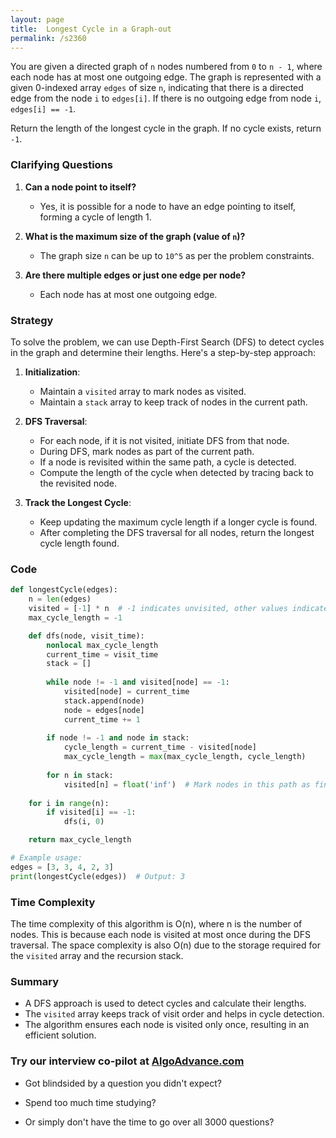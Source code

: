 ```yaml
---
layout: page
title:  Longest Cycle in a Graph-out
permalink: /s2360
---
```


You are given a directed graph of `n` nodes numbered from `0` to `n - 1`, where each node has at most one outgoing edge. The graph is represented with a given 0-indexed array `edges` of size `n`, indicating that there is a directed edge from the node `i` to `edges[i]`. If there is no outgoing edge from node `i`, `edges[i] == -1`.

Return the length of the longest cycle in the graph. If no cycle exists, return `-1`.

### Clarifying Questions

1. **Can a node point to itself?**
   - Yes, it is possible for a node to have an edge pointing to itself, forming a cycle of length 1.
   
2. **What is the maximum size of the graph (value of `n`)?**
   - The graph size `n` can be up to `10^5` as per the problem constraints.

3. **Are there multiple edges or just one edge per node?**
   - Each node has at most one outgoing edge.

### Strategy

To solve the problem, we can use Depth-First Search (DFS) to detect cycles in the graph and determine their lengths. Here's a step-by-step approach:

1. **Initialization**: 
   - Maintain a `visited` array to mark nodes as visited.
   - Maintain a `stack` array to keep track of nodes in the current path.

2. **DFS Traversal**:
   - For each node, if it is not visited, initiate DFS from that node.
   - During DFS, mark nodes as part of the current path.
   - If a node is revisited within the same path, a cycle is detected.
   - Compute the length of the cycle when detected by tracing back to the revisited node.

3. **Track the Longest Cycle**:
   - Keep updating the maximum cycle length if a longer cycle is found.
   - After completing the DFS traversal for all nodes, return the longest cycle length found.

### Code

```python
def longestCycle(edges):
    n = len(edges)
    visited = [-1] * n  # -1 indicates unvisited, other values indicate the visit order/time
    max_cycle_length = -1

    def dfs(node, visit_time):
        nonlocal max_cycle_length
        current_time = visit_time
        stack = []
        
        while node != -1 and visited[node] == -1:
            visited[node] = current_time
            stack.append(node)
            node = edges[node]
            current_time += 1
        
        if node != -1 and node in stack:
            cycle_length = current_time - visited[node]
            max_cycle_length = max(max_cycle_length, cycle_length)
        
        for n in stack:
            visited[n] = float('inf')  # Mark nodes in this path as finished
        
    for i in range(n):
        if visited[i] == -1:
            dfs(i, 0)

    return max_cycle_length

# Example usage:
edges = [3, 3, 4, 2, 3]
print(longestCycle(edges))  # Output: 3
```

### Time Complexity

The time complexity of this algorithm is O(n), where n is the number of nodes. This is because each node is visited at most once during the DFS traversal. The space complexity is also O(n) due to the storage required for the `visited` array and the recursion stack.

### Summary

- A DFS approach is used to detect cycles and calculate their lengths.
- The `visited` array keeps track of visit order and helps in cycle detection.
- The algorithm ensures each node is visited only once, resulting in an efficient solution.


### Try our interview co-pilot at [AlgoAdvance.com](https://algoAdvance.com)

- Got blindsided by a question you didn't expect?

- Spend too much time studying?

- Or simply don't have the time to go over all 3000 questions?

